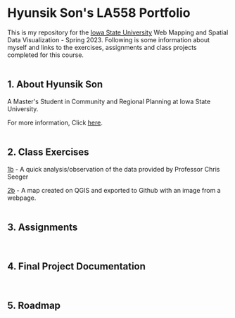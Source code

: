 # Hyunsik Son's LA558 Portfolio
This is my repository for the [Iowa State University](https://www.iastate.edu/) Web Mapping and Spatial Data Visualization - Spring 2023. Following is some information about myself and links to the exercises, assignments and class projects completed for this course.
<br>
<br>

## 1. About Hyunsik Son

A Master's Student in Community and Regional Planning at Iowa State University. 

For more information, Click [here](AboutHyunsikSon/AboutHyunsikSon.md).
<br>
<br>
## 2. Class Exercises
[1b](exercises/1b_exercise/1b_exercise.md) - A quick analysis/observation of the data provided by Professor Chris Seeger

[2b](exercises/2b_exercise/ex2b_2.md) - A map created on QGIS and exported to Github with an image from a webpage.
<br>
<br>       
## 3. Assignments
<br>

## 4. Final Project Documentation
<br>

## 5. Roadmap
<br>
